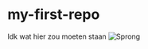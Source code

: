# my-first-repo
Idk wat hier zou moeten staan
![Sprong](https://github.com/RickPalmen/my-first-repo/assets/144246933/e474a857-160b-4cff-bd3e-404165cdf563)
